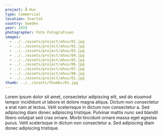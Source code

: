```yaml
---
project: Å Hus
type: Commercial
location: Svartsö
country: Sweden
year: 2019
photographer: Foto Fotografsson
images:
  - ../../assets/project/ahus/01.jpg
  - ../../assets/project/ahus/02.jpg
  - ../../assets/project/ahus/03.jpg
  - ../../assets/project/ahus/04.jpg
  - ../../assets/project/ahus/05.jpg
  - ../../assets/project/ahus/06.jpg
  - ../../assets/project/ahus/07.jpg
  - ../../assets/project/ahus/08.jpg
  - ../../assets/project/ahus/01.jpg
thumb: ../../assets/thumbs/01.jpg
---
```


Lorem ipsum dolor sit amet, consectetur adipiscing elit, sed do eiusmod tempor incididunt ut labore et dolore
magna aliqua. Dictum non consectetur a erat nam at lectus. Velit scelerisque in dictum non consectetur a. Sed
adipiscing diam donec adipiscing tristique. Pulvinar mattis nunc sed blandit libero volutpat sed cras ornare.
Morbi tincidunt ornare massa eget egestas purus. Velit scelerisque in dictum non consectetur a. Sed
adipiscing diam donec adipiscing tristique.
